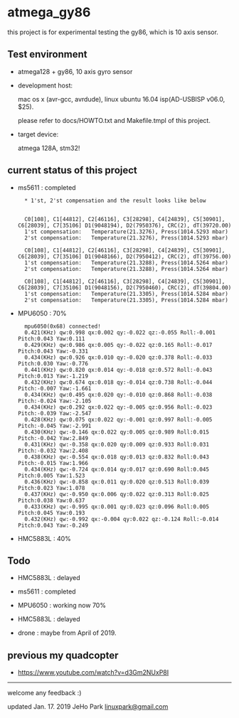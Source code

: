# atmega_gy86

  this project is for experimental testing the gy86, which is 10 axis sensor.



## Test environment

  * atmega128 + gy86, 10 axis gyro sensor

  * development host: 
  
      mac os x (avr-gcc, avrdude), 
	  linux ubuntu 16.04
      isp(AD-USBISP v06.0, $25).  
	  
	  please refer to docs/HOWTO.txt and Makefile.tmpl of this project.


  * target device: 
	
	  atmega 128A, stm32!



## current status of this project


  - ms5611   : completed 
  
	      * 1'st, 2'st compensation and the result looks like below


		  C0[108], C1[44812], C2[46116], C3[28298], C4[24839], C5[30901], C6[28039], C7[35106] D1(9048194), D2(7950376), CRC(2), dT(39720.00)
		  1'st compensation:   Temperature(21.3276), Press(1014.5293 mbar)
		  2'st compensation:   Temperature(21.3276), Press(1014.5293 mbar)

		  C0[108], C1[44812], C2[46116], C3[28298], C4[24839], C5[30901], C6[28039], C7[35106] D1(9048166), D2(7950412), CRC(2), dT(39756.00)
		  1'st compensation:   Temperature(21.3288), Press(1014.5264 mbar)
		  2'st compensation:   Temperature(21.3288), Press(1014.5264 mbar)

		  C0[108], C1[44812], C2[46116], C3[28298], C4[24839], C5[30901], C6[28039], C7[35106] D1(9048156), D2(7950460), CRC(2), dT(39804.00)
		  1'st compensation:   Temperature(21.3305), Press(1014.5284 mbar)
		  2'st compensation:   Temperature(21.3305), Press(1014.5284 mbar)


  - MPU6050  : 70%

		  mpu6050(0x68) connected!
		  0.421(KHz) qw:0.998 qx:0.002 qy:-0.022 qz:-0.055 Roll:-0.001 Pitch:0.043 Yaw:0.111
		  0.429(KHz) qw:0.986 qx:0.005 qy:-0.022 qz:0.165 Roll:-0.017 Pitch:0.043 Yaw:-0.331
		  0.434(KHz) qw:0.926 qx:0.010 qy:-0.020 qz:0.378 Roll:-0.033 Pitch:0.030 Yaw:-0.776
		  0.441(KHz) qw:0.820 qx:0.014 qy:-0.018 qz:0.572 Roll:-0.043 Pitch:0.013 Yaw:-1.219
		  0.432(KHz) qw:0.674 qx:0.018 qy:-0.014 qz:0.738 Roll:-0.044 Pitch:-0.007 Yaw:-1.661
		  0.434(KHz) qw:0.495 qx:0.020 qy:-0.010 qz:0.868 Roll:-0.038 Pitch:-0.024 Yaw:-2.105
		  0.434(KHz) qw:0.292 qx:0.022 qy:-0.005 qz:0.956 Roll:-0.023 Pitch:-0.039 Yaw:-2.547
		  0.428(KHz) qw:0.075 qx:0.022 qy:-0.001 qz:0.997 Roll:-0.005 Pitch:-0.045 Yaw:-2.991
		  0.430(KHz) qw:-0.146 qx:0.022 qy:0.005 qz:0.989 Roll:0.015 Pitch:-0.042 Yaw:2.849
		  0.431(KHz) qw:-0.358 qx:0.020 qy:0.009 qz:0.933 Roll:0.031 Pitch:-0.032 Yaw:2.408
		  0.438(KHz) qw:-0.554 qx:0.018 qy:0.013 qz:0.832 Roll:0.043 Pitch:-0.015 Yaw:1.966
		  0.434(KHz) qw:-0.724 qx:0.014 qy:0.017 qz:0.690 Roll:0.045 Pitch:0.005 Yaw:1.523
		  0.436(KHz) qw:-0.858 qx:0.011 qy:0.020 qz:0.513 Roll:0.039 Pitch:0.023 Yaw:1.078
		  0.437(KHz) qw:-0.950 qx:0.006 qy:0.022 qz:0.313 Roll:0.025 Pitch:0.038 Yaw:0.637
		  0.433(KHz) qw:-0.995 qx:0.001 qy:0.023 qz:0.096 Roll:0.005 Pitch:0.045 Yaw:0.193
		  0.432(KHz) qw:-0.992 qx:-0.004 qy:0.022 qz:-0.124 Roll:-0.014 Pitch:0.043 Yaw:-0.249



  - HMC5883L : 40%



## Todo

  - HMC5883L : delayed

  - ms5611   : completed

  - MPU6050  : working now 70%

  - HMC5883L : delayed

  - drone    : maybe from April of 2019.



## previous my quadcopter

   - https://www.youtube.com/watch?v=d3Gm2NUxP8I


--- 
 welcome any feedback :)

 updated  Jan.  17. 2019
 JeHo Park <linuxpark@gmail.com> 
